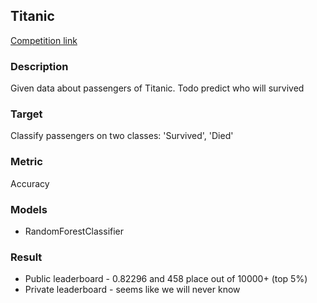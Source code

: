 ## Titanic

[Competition link](https://www.kaggle.com/c/titanic/leaderboard)

### Description
 Given data about passengers of Titanic. Todo predict who will survived

### Target
 Classify passengers on two classes: 'Survived', 'Died'
 
### Metric
 Accuracy
 
### Models
 * RandomForestClassifier
  
### Result
 * Public leaderboard  - 0.82296 and 458 place out of 10000+ (top 5%)
 * Private leaderboard - seems like we will never know
